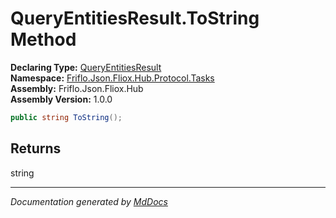 ﻿<!--  
  <auto-generated>   
    The contents of this file were generated by a tool.  
    Changes to this file may be list if the file is regenerated  
  </auto-generated>   
-->

# QueryEntitiesResult.ToString Method

**Declaring Type:** [QueryEntitiesResult](../index.md)  
**Namespace:** [Friflo.Json.Fliox.Hub.Protocol.Tasks](../../index.md)  
**Assembly:** Friflo.Json.Fliox.Hub  
**Assembly Version:** 1.0.0

```csharp
public string ToString();
```

## Returns

string

___

*Documentation generated by [MdDocs](https://github.com/ap0llo/mddocs)*
